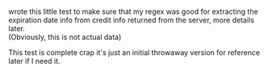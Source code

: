 wrote this little test to make sure that my regex was good for extracting the expiration date info from credit info returned from the server, more details later.  
(Obviously, this is not actual data)

This test is complete crap it's just an initial throwaway version for reference later if I need it.